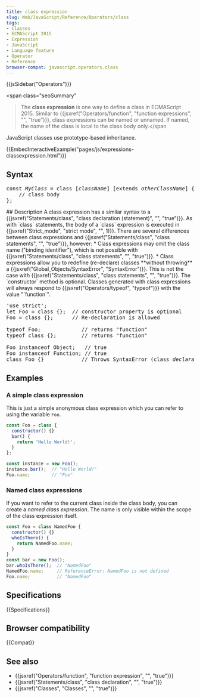 ```yaml
---
title: class expression
slug: Web/JavaScript/Reference/Operators/class
tags:
- Classes
- ECMAScript 2015
- Expression
- JavaScript
- Language feature
- Operator
- Reference
browser-compat: javascript.operators.class
---
```

{{jsSidebar("Operators")}}

<span class="seoSummary"

> The <strong>class expression</strong> is one way to define a class in
> ECMAScript 2015. Similar to
> {{jsxref("Operators/function", "function
    expressions", "", "true")}},
> class expressions can be named or unnamed. If named, the name of the class is
> local to the class body only.</span

JavaScript classes use prototype-based inheritance.

{{EmbedInteractiveExample("pages/js/expressions-classexpression.html")}}

## Syntax

<pre class="brush: js">
const <var>MyClass</var> = class [<var>className</var>] [extends <var>otherClassName</var>] {
    // class body
};</pre
>


## Description

A class expression has a similar syntax to a {{jsxref("Statements/class", "class
  declaration (statement)", "", "true")}}. As with `class` statements, the body
of a `class` expression is executed in {{jsxref("Strict_mode", "strict mode",
  "", 1)}}.

There are several differences between class expressions and
{{jsxref("Statements/class", "class statements", "", "true")}}, however:

*   Class expressions may omit the class name ("binding identifier"), which is not
    possible with {{jsxref("Statements/class", "class statements", "", "true")}}.
*   Class expressions allow you to redefine (re-declare) classes **without
    throwing** a {{jsxref("Global_Objects/SyntaxError", "SyntaxError")}}. This is
    not the case with {{jsxref("Statements/class", "class statements", "", "true")}}.

The `constructor` method is optional. Classes generated with class
expressions will always respond to {{jsxref("Operators/typeof", "typeof")}} with the
value "`function`".

<pre class="brush: js">
'use strict';
let Foo = class {};  // constructor property is optional
Foo = class {};      // Re-declaration is allowed

typeof Foo;             // returns "function"
typeof class {};        // returns "function"

Foo instanceof Object;   // true
Foo instanceof Function; // true
class Foo {}            // Throws SyntaxError (class <em>declarations</em> do not allow re-declaration)
</pre>

## Examples

### A simple class expression

This is just a simple anonymous class expression which you can refer to using
the variable `Foo`.

```js
const Foo = class {
  constructor() {}
  bar() {
    return 'Hello World!';
  }
};

const instance = new Foo();
instance.bar();  // "Hello World!"
Foo.name;        // "Foo"
```

### Named class expressions

If you want to refer to the current class inside the class body, you can create
a _named class expression_. The name is only visible within the scope of the
class expression itself.

```js
const Foo = class NamedFoo {
  constructor() {}
  whoIsThere() {
    return NamedFoo.name;
  }
}
const bar = new Foo();
bar.whoIsThere();  // "NamedFoo"
NamedFoo.name;     // ReferenceError: NamedFoo is not defined
Foo.name;          // "NamedFoo"
```

## Specifications

{{Specifications}}

## Browser compatibility

{{Compat}}

## See also

- {{jsxref("Operators/function", "function expression", "", "true")}}
- {{jsxref("Statements/class", "class declaration", "", "true")}}
- {{jsxref("Classes", "Classes", "", "true")}}
